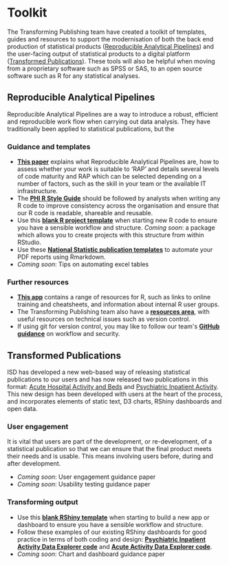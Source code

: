 # Toolkit

The Transforming Publishing team have created a toolkit of templates, guides and resources to support the modernisation of both the back end production of statistical products ([Reproducible Analytical Pipelines](#reproducible-analytical-pipelines)) and the user-facing output of statistical products to a digital platform ([Transformed Publications](#transformed-publications)). These tools will also be helpful when moving from a proprietary software such as SPSS or SAS, to an open source software such as R for any statistical analyses. 

## Reproducible Analytical Pipelines
Reproducible Analytical Pipelines are a way to introduce a robust, efficient and reproducible work flow when carrying out data analysis. They have traditionally been applied to statistical publications, but the 

### Guidance and templates
- [**This paper**](https://www.isdscotland.org/About-ISD/Methodologies/_docs/Reproducible_Analytical_Pipelines_paper_v1.4.pdf) explains what Reproducible Analytical Pipelines are, how to assess whether your work is suitable to ‘RAP’ and details several levels of code maturity and RAP which can be selected depending on a number of factors, such as the skill in your team or the available IT infrastructure.
- The [**PHI R Style Guide**](https://github.com/Health-SocialCare-Scotland/R-Resources/blob/master/PHI%20R%20style%20guide.md) should be followed by analysts when writing any R code to improve consistency across the organisation and ensure that our R code is readable, shareable and reusable. 
- Use this [**blank R project template**](https://github.com/Health-SocialCare-Scotland/r-project-structure) when starting new R code to ensure you have a sensible workflow and structure. *Coming soon*: a package which allows you to create projects with this structure from within RStudio.
- Use these [**National Statistic publication templates**](https://github.com/NHS-NSS-transforming-publications/RMarkdown) to automate your PDF reports using Rmarkdown. 
- *Coming soon*: Tips on automating excel tables

### Further resources
- [**This app**](https://scotland.shinyapps.io/nhs-r-resources/) contains a range of resources for R, such as links to online training and cheatsheets, and information about internal R user groups.
- The Transforming Publishing team also have a [**resources area**](https://github.com/NHS-NSS-transforming-publications/resources), with useful resources on technical issues such as version control.
- If using git for version control, you may like to follow our team's [**GitHub guidance**](https://github.com/NHS-NSS-transforming-publications/GitHub-guidance) on workflow and security.


## Transformed Publications
ISD has developed a new web-based way of releasing statistical publications to our users and has now released two publications in this format: [Acute Hospital Activity and Beds](https://www.isdscotland.org/Health-Topics/Hospital-Care/Publications/2018-12-18/acute-hospital-publication/?49401491881) and [Psychiatric Inpatient Activity](https://www.isdscotland.org/Health-Topics/Mental-Health/Publications/2018-09-25/psychiatric-inpatient-activity/). This new design has been developed with users at the heart of the process, and incorporates elements of static text, D3 charts, RShiny dashboards and open data. 

### User engagement
It is vital that users are part of the development, or re-development, of a statistical publication so that we can ensure that the final product meets their needs and is usable. This means involving users before, during and after development. 
- *Coming soon*: User engagement guidance paper
- *Coming soon*: Usability testing guidance paper

### Transforming output
- Use this [**blank RShiny template**](https://github.com/Health-SocialCare-Scotland/r-project-structure) when starting to build a new app or dashboard to ensure you have a sensible workflow and structure.
- Follow these examples of our existing RShiny dashboards for good practice in terms of both coding and design: [**Psychiatric Inpatient Activity Data Explorer code**](https://github.com/Health-SocialCare-Scotland/Psychiatric-Inpatient-Activity) and [**Acute Activity Data Explorer code**](https://github.com/Health-SocialCare-Scotland/Hospital-Acute-Activity).
- *Coming soon*: Chart and dashboard guidance paper
